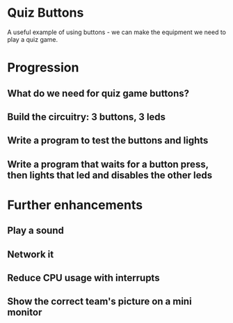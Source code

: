 # Quiz Buttons

A useful example of using buttons - we can make the equipment we need to play a quiz game.

# Progression

## What do we need for quiz game buttons?

## Build the circuitry: 3 buttons, 3 leds

## Write a program to test the buttons and lights

## Write a program that waits for a button press, then lights that led and disables the other leds

# Further enhancements

## Play a sound

## Network it

## Reduce CPU usage with interrupts

## Show the correct team's picture on a mini monitor


